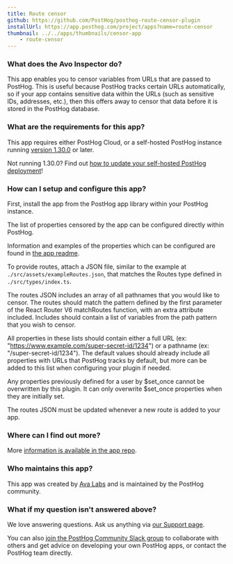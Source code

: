 ```yaml
---
title: Route censor
github: https://github.com/PostHog/posthog-route-censor-plugin
installUrl: https://app.posthog.com/project/apps?name=route-censor
thumbnail: ../../apps/thumbnails/censor-app
    - route-censor
---
```


### What does the Avo Inspector do?

This app enables you to censor variables from URLs that are passed to PostHog. This is useful because PostHog tracks certain URLs automatically, so if your app contains sensitive data within the URLs (such as sensitive IDs, addresses, etc.), then this offers away to censor that data before it is stored in the PostHog database. 

### What are the requirements for this app?

This app requires either PostHog Cloud, or a self-hosted PostHog instance running [version 1.30.0](https://posthog.com/blog/the-posthog-array-1-30-0) or later.

Not running 1.30.0? Find out [how to update your self-hosted PostHog deployment](https://posthog.com/docs/runbook/upgrading-posthog)!

### How can I setup and configure this app?

First, install the app from the PostHog app library within your PostHog instance.

The list of properties censored by the app can be configured directly within PostHog.

Information and examples of the properties which can be configured are found in [the app readme](https://github.com/PostHog/posthog-route-censor-plugin). 

To provide routes, attach a JSON file, similar to the example at `./src/assets/exampleRoutes.json`, that matches the Routes type defined in `./src/types/index.ts`.

The routes JSON includes an array of all pathnames that you would like to censor. The routes should match the pattern defined by the first parameter of the React Router V6 matchRoutes function, with an extra attribute included. Includes should contain a list of variables from the path pattern that you wish to censor.

All properties in these lists should contain either a full URL (ex: "https://www.example.com/super-secret-id/1234") or a pathname (ex: "/super-secret-id/1234"). The default values should already include all properties with URLs that PostHog tracks by default, but more can be added to this list when configuring your plugin if needed.

Any properties previously defined for a user by $set_once cannot be overwritten by this plugin. It can only overwrite $set_once properties when they are initially set.

The routes JSON must be updated whenever a new route is added to your app.

### Where can I find out more?

More [information is available in the app repo](https://github.com/PostHog/posthog-route-censor-plugin). 

### Who maintains this app?

This app was created by [Ava Labs](https://www.avalabs.org/) and is maintained by the PostHog community. 

### What if my question isn't answered above?

We love answering questions. Ask us anything via [our Support page](/questions).

You can also [join the PostHog Community Slack group](/slack) to collaborate with others and get advice on developing your own PostHog apps, or contact the PostHog team directly.
